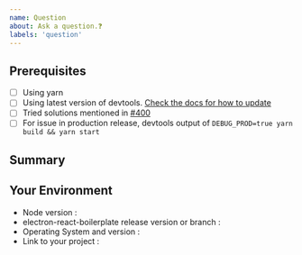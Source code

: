 ```yaml
---
name: Question
about: Ask a question.❓
labels: 'question'
---
```


## Prerequisites

- [ ] Using yarn
- [ ] Using latest version of devtools. [Check the docs for how to update](https://electron-react-boilerplate.js.org/docs/dev-tools/)
- [ ] Tried solutions mentioned in [#400](https://github.com/electron-react-boilerplate/electron-react-boilerplate/issues/400)
- [ ] For issue in production release, devtools output of `DEBUG_PROD=true yarn build && yarn start`

## Summary

<!-- What do you need help with? -->

## Your Environment

<!--- Fill these out, along with any other relevant info -->

- Node version :
- electron-react-boilerplate release version or branch :
- Operating System and version :
- Link to your project :

<!---
❗️❗️ Also, please consider donating (https://opencollective.com/electron-react-boilerplate-594) ❗️❗️

Donations will ensure the following:

🔨 Long term maintenance of the project
🛣 Progress on the roadmap
🐛 Quick responses to bug reports and help requests
 -->
